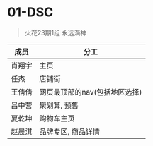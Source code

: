 # 01-DSC
> 火花23期1组 永远滴神

| 成员   | 分工                                |
| ------ | ----------------------------------- |
| 肖翔宇 | 主页 |
| 任杰   | 店铺街                              |
| 王倩倩 | 网页最顶部的nav(包括地区选择)       |
| 吕中营 | 聚划算, 预售                        |
| 夏乾坤 | 购物车主页                          |
| 赵晨淇 | 品牌专区, 商品详情                  |
